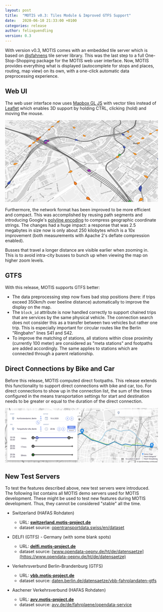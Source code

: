 ```yaml
---
layout: post
title:  "MOTIS v0.3: Tiles Module & Improved GTFS Support"
date:   2020-06-10 21:33:00 +0100
categories: release
author: felixguendling
version: 0.3
---
```


With version v0.3, MOTIS comes with an embedded tile server which is based on [@sfahnens](https://github.com/sfahnens/tiles) tile server library. This was the last step to a full One-Stop-Shopping package for the MOTIS web user interface. Now, MOTIS provides everything what is displayed (autocomplete for stops and places, routing, map view) on its own, with a one-click automatic data preprocessing experience.

## Web UI

The web user interface now uses [Mapbox GL JS](https://docs.mapbox.com/mapbox-gl-js/api/) with vector tiles instead of [Leaflet](https://leafletjs.com/) which enables 3D support by holding CTRL, clicking (hold) and moving the mouse.

![RailViz 3D Map](/assets/railviz3d.png)

Furthermore, the network format has been improved to be more efficient and compact. This was accomplished by reusing path segments and introducing Google's [polyline encoding](https://developers.google.com/maps/documentation/utilities/polylineutility) to compress geographic coordinate strings. The changes had a huge impact:  a response that was 2.5 megabytes in size now is only about 250 kilobytes which is a 10x improvement (both measurements with Apache 2's deflate compression enabled).

Busses that travel a longer distance are visible earlier when zooming in. This is to avoid intra-city busses to bunch up when viewing the map on higher zoom levels.


## GTFS

With this release, MOTIS supports GTFS better:

  - The data preprocessing step now fixes bad stop positions (here: if trips exceed 350km/h over beeline distance) automatically to improve the display on the map.
  - The `block_id` attribute is now handled correctly to support chained trips that are services by the same physical vehicle. The connection search does not consider this as a transfer between two vehicles but rather one trip. This is especially important for circular routes like the Berlin "Ringbahn" lines S41 and S42.
  - To improve the matching of stations, all stations within close proximity (currently 100 meter) are considered as "meta stations" and footpaths are added accordingly. The same applies to stations which are connected through a parent relationship.


## Direct Connections by Bike and Car

Before this release, MOTIS computed direct footpaths. This release extends this functionality to support direct connections with bike and car, too. For direct connections to show up in the connection list, the sum of the times configured in the means transportation settings for start and destination needs to be greater or equal to the duration of the direct connection.

![Direct Connections in Berlin](/assets/direct.png)


## New Test Servers

To test the features described above, new test servers were introduced. The following list contains all MOTIS demo servers used for MOTIS development. These might be used to test new features during MOTIS development. Thus, they cannot be considered "stable" all the time.

  - Switzerland (HAFAS Rohdaten)
    - URL: **[switzerland.motis-project.de](https://switzerland.motis-project.de/)**
    - dataset source: [opentransportdata.swiss/en/dataset](https://opentransportdata.swiss/en/dataset)

  - DELFI (GTFS) - Germany (with some blank spots)
    - URL: **[delfi.motis-project.de](https://delfi.motis-project.de/)**
    - dataset source: [www.opendata-oepnv.de/ht/de/datensaetze](https://www.opendata-oepnv.de/ht/de/datensaetze)

  - Verkehrsverbund Berlin-Brandenburg (GTFS)
    - URL: **[vbb.motis-project.de](https://vbb.motis-project.de)**
    - dataset source: [daten.berlin.de/datensaetze/vbb-fahrplandaten-gtfs](https://daten.berlin.de/datensaetze/vbb-fahrplandaten-gtfs)

  - Aachener Verkehrsverbund (HAFAS Rohdaten)
    - URL: **[avv.motis-project.de](https://avv.motis-project.de/)**
    - dataset source: [avv.de/de/fahrplaene/opendata-service](https://avv.de/de/fahrplaene/opendata-service)
